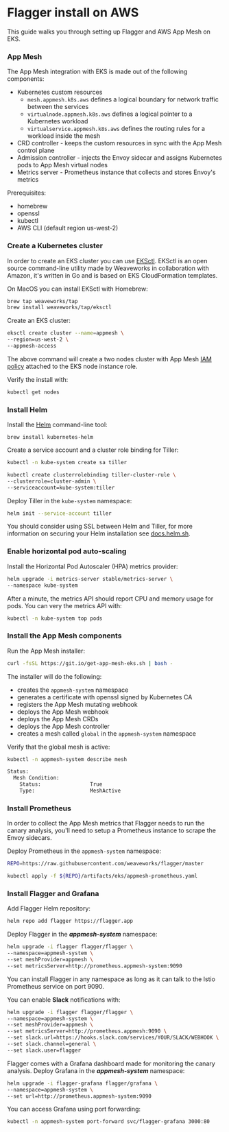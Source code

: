 # Flagger install on AWS

This guide walks you through setting up Flagger and AWS App Mesh on EKS.

### App Mesh

The App Mesh integration with EKS is made out of the following components:

* Kubernetes custom resources
    * `mesh.appmesh.k8s.aws` defines a logical boundary for network traffic between the services 
    * `virtualnode.appmesh.k8s.aws` defines a logical pointer to a Kubernetes workload
    * `virtualservice.appmesh.k8s.aws` defines the routing rules for a workload inside the mesh
* CRD controller - keeps the custom resources in sync with the App Mesh control plane
* Admission controller - injects the Envoy sidecar and assigns Kubernetes pods to App Mesh virtual nodes
* Metrics server - Prometheus instance that collects and stores Envoy's metrics

Prerequisites:

* homebrew
* openssl
* kubectl
* AWS CLI (default region us-west-2)

### Create a Kubernetes cluster

In order to create an EKS cluster you can use [EKSctl](https://eksctl.io).
EKSctl is an open source command-line utility made by Weaveworks in collaboration with Amazon, 
it's written in Go and is based on EKS CloudFormation templates.

On MacOS you can install EKSctl with Homebrew:

```bash
brew tap weaveworks/tap
brew install weaveworks/tap/eksctl
```

Create an EKS cluster:

```bash
eksctl create cluster --name=appmesh \
--region=us-west-2 \
--appmesh-access
```

The above command will create a two nodes cluster with App Mesh
[IAM policy](https://docs.aws.amazon.com/app-mesh/latest/userguide/MESH_IAM_user_policies.html)
attached to the EKS node instance role.

Verify the install with:

```bash
kubectl get nodes
```

### Install Helm

Install the [Helm](https://docs.helm.sh/using_helm/#installing-helm) command-line tool:

```text
brew install kubernetes-helm
```

Create a service account and a cluster role binding for Tiller:

```bash
kubectl -n kube-system create sa tiller

kubectl create clusterrolebinding tiller-cluster-rule \
--clusterrole=cluster-admin \
--serviceaccount=kube-system:tiller 
```

Deploy Tiller in the `kube-system` namespace:

```bash
helm init --service-account tiller
```

You should consider using SSL between Helm and Tiller, for more information on securing your Helm 
installation see [docs.helm.sh](https://docs.helm.sh/using_helm/#securing-your-helm-installation).

### Enable horizontal pod auto-scaling

Install the Horizontal Pod Autoscaler (HPA) metrics provider:

```bash
helm upgrade -i metrics-server stable/metrics-server \
--namespace kube-system
```

After a minute, the metrics API should report CPU and memory usage for pods.
You can very the metrics API with:

```bash
kubectl -n kube-system top pods
```

### Install the App Mesh components

Run the App Mesh installer:

```bash
curl -fsSL https://git.io/get-app-mesh-eks.sh | bash -
```

The installer will do the following:

* creates the `appmesh-system` namespace
* generates a certificate with openssl signed by Kubernetes CA
* registers the App Mesh mutating webhook
* deploys the App Mesh webhook
* deploys the App Mesh CRDs
* deploys the App Mesh controller
* creates a mesh called `global` in the `appmesh-system` namespace

Verify that the global mesh is active:

```bash
kubectl -n appmesh-system describe mesh

Status:
  Mesh Condition:
    Status:                True
    Type:                  MeshActive
```

### Install Prometheus

In order to collect the App Mesh metrics that Flagger needs to run the canary analysis, 
you'll need to setup a Prometheus instance to scrape the Envoy sidecars.

Deploy Prometheus in the `appmesh-system` namespace:

```bash
REPO=https://raw.githubusercontent.com/weaveworks/flagger/master

kubectl apply -f ${REPO}/artifacts/eks/appmesh-prometheus.yaml
```

### Install Flagger and Grafana

Add Flagger Helm repository:

```bash
helm repo add flagger https://flagger.app
```

Deploy Flagger in the _**appmesh-system**_ namespace:

```bash
helm upgrade -i flagger flagger/flagger \
--namespace=appmesh-system \
--set meshProvider=appmesh \
--set metricsServer=http://prometheus.appmesh-system:9090
```

You can install Flagger in any namespace as long as it can talk to the Istio Prometheus service on port 9090.

You can enable **Slack** notifications with:

```bash
helm upgrade -i flagger flagger/flagger \
--namespace=appmesh-system \
--set meshProvider=appmesh \
--set metricsServer=http://prometheus.appmesh:9090 \
--set slack.url=https://hooks.slack.com/services/YOUR/SLACK/WEBHOOK \
--set slack.channel=general \
--set slack.user=flagger
```

Flagger comes with a Grafana dashboard made for monitoring the canary analysis.
Deploy Grafana in the _**appmesh-system**_ namespace:

```bash
helm upgrade -i flagger-grafana flagger/grafana \
--namespace=appmesh-system \
--set url=http://prometheus.appmesh-system:9090
```

You can access Grafana using port forwarding:

```bash
kubectl -n appmesh-system port-forward svc/flagger-grafana 3000:80
```

